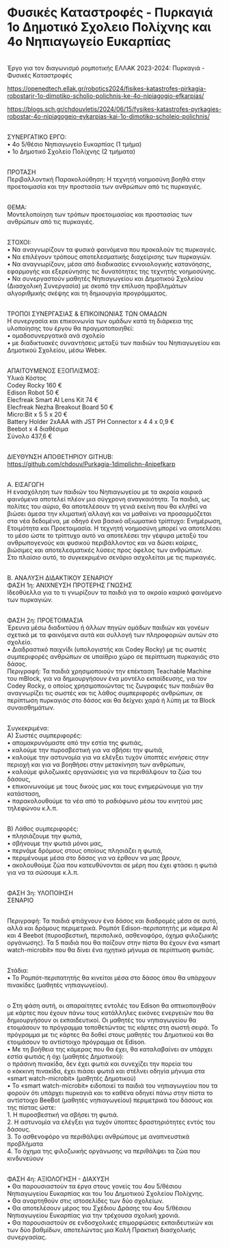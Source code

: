 # Φυσικές Καταστροφές - Πυρκαγιά<br>1ο Δημοτικό Σχολειο Πολίχνης και 4ο Νηπιαγωγείο Ευκαρπίας<BR>
<BR>Έργο για τον διαγωνισμό ρομποτικής ΕΛΛΑΚ 2023-2024: Πυρκαγιά - Φυσικές Καταστροφές

https://openedtech.ellak.gr/robotics2024/fisikes-katastrofes-pirkagia-robostarjr-1o-dimotiko-scholio-polichnis-ke-4o-nipiagogio-efkarpias/

https://blogs.sch.gr/chdouvletis/2024/06/15/fysikes-katastrofes-pyrkagies-robostar-4o-nipiagogeio-eykarpias-kai-1o-dimotiko-scholeio-polichnis/

<BR>ΣΥΝΕΡΓΑΤΙΚΟ ΕΡΓΟ:
<BR>•	4ο 5/θέσιο Νηπιαγωγείο Ευκαρπίας (1 τμήμα)
<BR>•	1ο Δημοτικό Σχολείο Πολίχνης (2 τμήματα)

<BR>ΠΡΟΤΑΣΗ 
<BR>Περιβαλλοντική Παρακολούθηση: Η τεχνητή νοημοσύνη βοηθά στην προετοιμασία και την προστασία των ανθρώπων από τις πυρκαγιές.

<BR>ΘΕΜΑ: 
<BR>Μοντελοποίηση των τρόπων προετοιμασίας και προστασίας των ανθρώπων από τις πυρκαγιές.

<BR>ΣΤΟΧΟΙ:
<BR>•	Να αναγνωρίζουν τα φυσικά φαινόμενα που προκαλούν τις πυρκαγιές.
<BR>•	Να επιλέγουν τρόπους αποτελεσματικής διαχείρισης των πυρκαγιών.
<BR>•	Να αναγνωρίζουν, μέσα από διαδικασίες εννοιολογικής κατανόησης, εφαρμογής και εξερεύνησης τις δυνατότητες της τεχνητής νοημοσύνης.
<BR>•	Να συνεργαστούν μαθητές Νηπιαγωγείου και Δημοτικού Σχολείου (Διασχολική Συνεργασία) με σκοπό την επίλυση προβλημάτων αλγοριθμικής σκέψης και τη δημιουργία προγράμματος. 

<BR>ΤΡΟΠΟΙ ΣΥΝΕΡΓΑΣΙΑΣ & ΕΠΙΚΟΙΝΩΝΙΑΣ ΤΩΝ ΟΜΑΔΩΝ
<BR>Η συνεργασία και επικοινωνία των ομάδων κατά τη διάρκεια της υλοποίησης του έργου θα πραγματοποιηθεί:
<BR>•	ομαδοσυνεργατικά ανά σχολείο
<BR>•	με διαδικτυακές συναντήσεις μεταξύ των παιδιών του Νηπιαγωγείου και Δημοτικού Σχολείου, μέσω Webex.

<BR>ΑΠΑΙΤΟΥΜΕΝΟΣ ΕΞΟΠΛΙΣΜΟΣ:
<BR>Υλικά	Κόστος
<BR>Codey Rocky	160 €
<BR>Edison Robot	50 €
<BR>Elecfreak Smart AI Lens Kit	74 €
<BR>Elecfreak Nezha Breakout Board	50 €
<BR>Micro:Bit x 5	5 x 20 €
<BR>Battery Holder 2xΑΑA with JST PH Connector x 4	4 x 0,9 €
<BR>Beebot x 4	διαθέσιμα
<BR>Σύνολο	437,6 €

<BR>ΔΙΕΥΘΥΝΣΗ ΑΠΟΘΕΤΗΡΙΟΥ GITHUB:
<BR>https://github.com/chdouv/Purkagia-1dimplichn-4nipefkarp

<BR>Α. ΕΙΣΑΓΩΓΗ
<BR>Η ενασχόληση των παιδιών του Νηπιαγωγείου με τα ακραία καιρικά φαινόμενα αποτελεί πλέον μια σύγχρονη αναγκαιότητα. Τα παιδιά, ως πολίτες του αύριο, θα αποτελέσουν τη γενιά εκείνη που θα κληθεί να βιώσει άμεσα την κλιματική́ αλλαγή και να μαθαίνει να προσαρμόζεται στα νέα δεδομένα, με οδηγό ένα βασικό αξιωματικό τρίπτυχο: Ενημέρωση, Ετοιμότητα και Προετοιμασία. Η τεχνητή νοημοσύνη μπορεί να αποτελέσει το μέσο ώστε το τρίπτυχο αυτό να αποτελέσει την γέφυρα μεταξύ του ανθρωπογενούς και φυσικού περιβάλλοντος και να δώσει καίριες, βιώσιμες και αποτελεσματικές λύσεις προς όφελος των ανθρώπων.
<BR>Στο πλαίσιο αυτό, το συγκεκριμένο σενάριο ασχολείται με τις πυρκαγιές.

<BR>Β. ΑΝΑΛΥΣΗ ΔΙΔΑΚΤΙΚΟΥ ΣΕΝΑΡΙΟΥ
<BR>ΦΑΣΗ 1η: ΑΝΙΧΝΕΥΣΗ ΠΡΟΤΕΡΗΣ ΓΝΩΣΗΣ 
<BR>Ιδεοθύελλα για το τι γνωρίζουν τα παιδιά για το ακραίο καιρικό φαινόμενο των πυρκαγιών.

<BR>ΦΑΣΗ 2η: ΠΡΟΕΤΟΙΜΑΣΙΑ
<BR>Έρευνα μέσω διαδικτύου ή άλλων πηγών ομάδων παιδιών και γονέων σχετικά με τα φαινόμενα αυτά και συλλογή των πληροφοριών αυτών στο σχολείο.
<BR>•	Διαδραστικό παιχνίδι (υπολογιστής και Codey Rocky) με τις σωστές συμπεριφορές ανθρώπων σε υπαίθριο χώρο σε περίπτωση πυρκαγιάς στο δάσος.
<BR>Περιγραφή: Τα παιδιά χρησιμοποιούν την επέκταση Teachable Machine του mBlock, για να δημιουργήσουν ένα μοντέλο εκπαίδευσης, για τον Codey Rocky, ο οποίος χρησιμοποιώντας τις ζωγραφιές των παιδιών θα αναγνωρίζει τις σωστές και τις λάθος συμπεριφορές ανθρώπων, σε περίπτωση πυρκαγιάς στο δάσος και θα δείχνει χαρά ή λύπη με τα Block συναισθημάτων.

<BR>Συγκεκριμένα:
<BR>Α) Σωστές συμπεριφορές: 
<BR>•	απομακρυνόμαστε από την εστία της φωτιάς, 
<BR>•	καλούμε την πυροσβεστική για να σβήσει την φωτιά, 
<BR>•	καλούμε την αστυνομία για να ελέγξει τυχόν ύποπτές κινήσεις στην περιοχή και για να βοηθήσει στην μετακίνηση των ανθρώπων, 
<BR>•	καλούμε φιλοζωικές οργανώσεις για να περιθάλψουν τα ζώα του δάσους,
<BR>•	επικοινωνούμε με τους δικούς μας και τους ενημερώνουμε για την κατάσταση, 
<BR>•	παρακολουθούμε τα νέα από το ραδιόφωνο μέσω του κινητού μας τηλεφώνου κ.λ.π.

<BR>Β) Λάθος συμπεριφορές: 
<BR>•	πλησιάζουμε την φωτιά, 
<BR>•	σβήνουμε την φωτιά μόνοι μας, 
<BR>•	περνάμε δρόμους στους οποίους πλησιάζει η φωτιά, 
<BR>•	περιμένουμε μέσα στο δάσος για να έρθουν να μας βρουν, 
<BR>•	ακολουθούμε ζώα που κατευθύνονται σε μέρη που έχει φτάσει η φωτιά για να τα σώσουμε κ.λ.π.

<BR>ΦΑΣΗ 3η: ΥΛΟΠΟΙΗΣΗ
<BR>ΣΕΝΑΡΙΟ 

<BR>Περιγραφή: Τα παιδιά φτιάχνουν ένα δάσος και διαδρομές μέσα σε αυτό, αλλά και δρόμους περιμετρικά. Ρομπότ Edison-περιπατητής με κάμερα Al και 4 Beebot (πυροσβεστική, περιπολικό, ασθενοφόρο, όχημα φιλοζωικής οργάνωσης). Τα 5 παιδιά που θα παίζουν στην πίστα θα έχουν ένα «smart watch-microbit» που θα δίνει ένα ηχητικό μήνυμα σε περίπτωση φωτιάς.

<BR>Στάδια:
<BR>•	Το Ρομπότ-περιπατητής θα κινείται μέσα στο δάσος όπου θα υπάρχουν πινακίδες (μαθητές νηπιαγωγείου).

<BR>o	Στη φάση αυτή, οι απαραίτητες εντολές του Edison θα οπτικοποιηθούν με κάρτες που έχουν πάνω τους κατάλληλες εικόνες ενεργειών που θα δημιουργήσουν οι εκπαιδευτικοί. Οι μαθητές του νηπιαγωγείου θα ετοιμάσουν το πρόγραμμα τοποθετώντας τις κάρτες στη σωστή σειρά. Το πρόγραμμα με τις κάρτες θα δοθεί στους μαθητές του Δημοτικού και θα ετοιμάσουν το αντίστοιχο πρόγραμμα σε Edison.
<BR>•	Με τη βοήθεια της κάμερας που θα έχει, θα καταλαβαίνει αν υπάρχει εστία φωτιάς ή όχι (μαθητές Δημοτικού): 
<BR>o	πράσινη πινακίδα, δεν έχει φωτιά και συνεχίζει την πορεία του
<BR>o	κόκκινη πινακίδα, έχει πιάσει φωτιά και στέλνει οδηγία μήνυμα στα «smart watch-microbit» (μαθητές Δημοτικού)
<BR>•	Το «smart watch-microbit» ειδοποιεί τα παιδιά του νηπιαγωγείου που τα φορούν ότι υπάρχει πυρκαγιά και το καθένα οδηγεί πάνω στην πίστα το αντίστοιχο BeeBot (μαθητές νηπιαγωγείου) περιμετρικά του δάσους και της πίστας ώστε:
<BR>1.	Η πυροσβεστική να σβήσει τη φωτιά.
<BR>2.	Η αστυνομία να ελέγξει για τυχόν ύποπτες δραστηριότητες εντός του δάσους.
<BR>3.	Το ασθενοφόρο να περιθάλψει ανθρώπους με αναπνευστικά προβλήματα
<BR>4.	Το όχημα της φιλοζωικής οργάνωσης να περιθάλψει τα ζώα που κινδυνεύουν

<BR>ΦΑΣΗ 4η: ΑΞΙΟΛΟΓΗΣΗ - ΔΙΑΧΥΣΗ
<BR>•	Θα παρουσιαστούν τα έργα στους γονείς του 4ου 5/θέσιου Νηπιαγωγείου Ευκαρπίας και του 1ου Δημοτικού Σχολείου Πολίχνης.
<BR>•	Θα αναρτηθούν στις ιστοσελίδες των δύο σχολείων.
<BR>•	Θα αποτελέσουν μέρος του Σχέδιου Δράσης του 4ου 5/θέσιου Νηπιαγωγείου Ευκαρπίας για την τρέχουσα σχολική χρονιά.
<BR>•	Θα παρουσιαστούν σε ενδοσχολικές επιμορφώσεις εκπαιδευτικών και των δύο βαθμίδων, αποτελώντας μια Καλή Πρακτική διασχολικής συνεργασίας.
